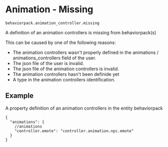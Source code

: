 # Animation - Missing

`behaviorpack.animation_controller.missing`

A definition of an animation controllers is missing from behaviorpack(s)

This can be caused by one of the following reasons:

- The animation controllers wasn't properly defined in the animations / animations_controllers field of the user.
- The json file of the user is invalid.
- The json file of the animation controllers is invalid.
- The animation controllers hasn't been definide yet
- A type in the animation controllers identification.

## Example

A property definition of an animation controllers in the entity behaviorpack

```jsonc
{
  "animations": {
    //animations
    "controller.emote": "controller.animation.npc.emote"
  }
}
```
